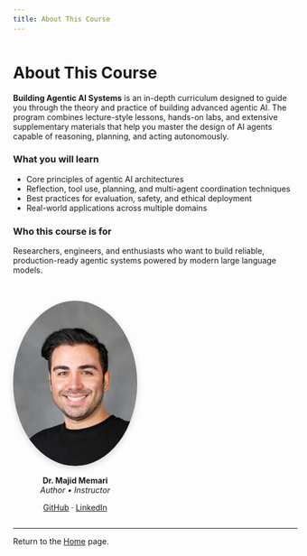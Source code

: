 ```yaml
---
title: About This Course
---
```


<div style="display:flex; flex-wrap:wrap; align-items:flex-start; gap:2rem;">

<div style="flex:1 1 60%; min-width:260px;">

# About This Course

**Building Agentic AI Systems** is an in-depth curriculum designed to guide you through the theory and practice of building advanced agentic AI. The program combines lecture-style lessons, hands-on labs, and extensive supplementary materials that help you master the design of AI agents capable of reasoning, planning, and acting autonomously.

### What you will learn

- Core principles of agentic AI architectures
- Reflection, tool use, planning, and multi-agent coordination techniques
- Best practices for evaluation, safety, and ethical deployment
- Real-world applications across multiple domains

### Who this course is for

Researchers, engineers, and enthusiasts who want to build reliable, production-ready agentic systems powered by modern large language models.

</div>

<div style="flex:0 0 220px; max-width:220px; text-align:center;">
  <img src="majid_memari_profile.png" alt="Dr. Majid Memari" style="width:100%; border-radius:50%; box-shadow:0 4px 12px rgba(0,0,0,0.15);">
  <p><strong>Dr. Majid Memari</strong><br><em>Author • Instructor</em></p>
  <p>
    <a href="https://github.com/memari-majid" target="_blank">GitHub</a> ·
    <a href="https://www.linkedin.com/in/majidmemari/" target="_blank">LinkedIn</a>
  </p>
</div>

</div>

---

Return to the [Home](index.md) page. 